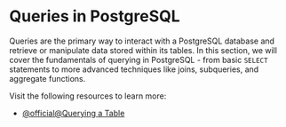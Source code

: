 # Queries in PostgreSQL

Queries are the primary way to interact with a PostgreSQL database and retrieve or manipulate data stored within its tables. In this section, we will cover the fundamentals of querying in PostgreSQL - from basic `SELECT` statements to more advanced techniques like joins, subqueries, and aggregate functions.

Visit the following resources to learn more:

- [@official@Querying a Table](https://www.postgresql.org/docs/current/tutorial-select.html)
